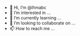 - 👋 Hi, I’m @lhmabc
- 👀 I’m interested in ...
- 🌱 I’m currently learning ...
- 💞️ I’m looking to collaborate on ...
- 📫 How to reach me ...

<!---
lhmabc/lhmabc is a ✨ special ✨ repository because its `README.md` (this file) appears on your GitHub profile.
You can click the Preview link to take a look at your changes.
--->
